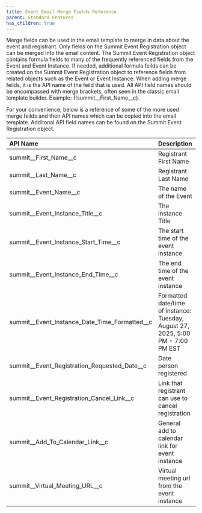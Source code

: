 ```yaml
---
title: Event Email Merge Fields Reference
parent: Standard Features
has_children: true
---
```


Merge fields can be used in the email template to merge in data about the event and registrant.   Only fields on the Summit Event Registration object can be merged into the email content.  The Summit Event Registration object contains formula fields to many of the frequently referenced fields from the Event and Event Instance.  If needed, additional formula feilds can be created on the Summit Event Registration object to reference fields from related objects such as the Event or Event Instance.  When adding merge feilds, it is the API name of the feild that is used.   All API field names should be encompassed with merge brackets, often seen in the classic email template builder. Example: {!summit__First_Name__c}.

For your convenience, below is a reference of some of the more used merge feilds and their API names which can be copied into the email template.  Additonal API field names can be found on the Summit Event Registration object.

| API Name  | Description |  Merge Syntax (copy to email template) |
|:---|:---|:---|
| summit__First_Name__c | Registrant First Name |  {!summit__First_Name__c} |
|  summit__Last_Name__c |  Registrant Last Name |  {!summit__Last_Name__c} |
| summit__Event_Name__c | The name of the Event | {!summit__Event_Name__c} |
| summit__Event_Instance_Title__c | The instance Title | {!summit__Event_Instance_Title__c} |
| summit__Event_Instance_Start_Time__c | The start time of the event instance | {!summit__Event_Instance_Start_Time__c} |
| summit__Event_Instance_End_Time__c | The end time of the event instance | {!summit__Event_Instance_End_Time__c} |
| summit__Event_Instance_Date_Time_Formatted__c | Formatted date/time of instance: Tuesday, August 27, 2025, 5:00 PM - 7:00 PM EST | {!summit__Event_Instance_Date_Time_Formatted__c} |
| summit__Event_Registration_Requested_Date__c | Date person registered | {!summit__Event_Registration_Requested_Date__c} |
| summit__Event_Registration_Cancel_Link__c | Link that registrant can use to cancel registration | {!summit__Event_Registration_Cancel_Link__c} |
| summit__Add_To_Calendar_Link__c | General add to calendar link for event instance | {!summit__Add_To_Calendar_Link__c} |
| summit__Virtual_Meeting_URL__c  | Virtual meeting url from the event instance  |  {!summit__Virtual_Meeting_URL__c} | 
